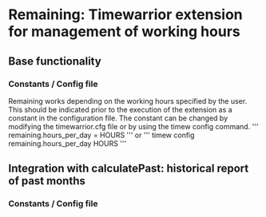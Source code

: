 # Remaining: Timewarrior extension for management of working hours
## Base functionality
### Constants / Config file
Remaining works depending on the working hours specified by the user. This should be indicated prior to the execution of the extension as a constant in the configuration file. The constant can be changed by modifying the timewarrior.cfg file or by using the timew config command.
'''
remaining.hours_per_day = HOURS
'''
or 
'''
timew config remaining.hours_per_day HOURS
'''
## Integration with calculatePast: historical report of past months
### Constants / Config file
